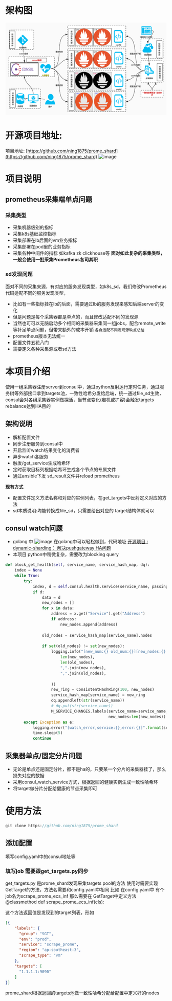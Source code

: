 # 架构图
![image](./images/采集端动态分片高可用实战.jpg)

# 开源项目地址: 
项目地址: [https://github.com/ning1875/prome_shard](https://github.com/ning1875/prome_shard)
![image](./images/prome_shard_mon.png)
# 项目说明
## prometheus采集端单点问题
### 采集类型
- 采集机器级别的指标
- 采集k8s基础监控指标
- 采集部署在lb后面的vm业务指标
- 采集部署在pod里的业务指标
- 采集各种中间件的指标 如kafka zk clickhouse等
**面对如此复杂的采集类型，一般会使用一批采集Prometheus各司其职**
### sd发现问题
面对不同的采集来源，有对应的服务发现类型，如k8s_sd，我们修改Prometheus代码适配不同的服务发现类型，
- 比如有一些指标挂在lb的后面，需要通过lb的服务发现来感知后端server的变化
- 但是问题是每个采集器都是单点的，而且修改适配不同的发现源
- 当然也可可以无脑启动多个相同的采集器采集同一组jobs，配合remote_write等补足单点问题，但带来额外的成本开销
`各自适配不同发现源缺点总结`
- prometheus版本无法统一
- 配置文件五花八门
- 需要定义各种采集源或者sd方法

# 本项目介绍
使用一组采集器注册server到consul中，通过python反射运行定时任务，通过服务树等外部接口拿到targets池，一致性哈希分发给后端，统一通过file_sd生效，consul会对各组采集器实例做探活，当节点变化(宕机或扩容)会触发targets rebalance达到HA目的

## 架构说明
- 解析配置文件
- 同步注册服务到consul中
- 开启监听watch结果变化的消费者
- 异步watch各服务
- 触发/get_service生成哈希环
- 定时获取目标列根据哈希环生成各个节点的专属文件
- 通过ansible下发 sd_result文件并reload prometheus

**现有方式**
- 配置文件定义方法名称和对应的实例列表，在get_targets中反射定义对应的方法
- sd本质说明:均能转换成file_sd，只需要给出对应的 target结构体就可以




## consul watch问题
- golang 中
![image](./images/golang_consul_watch.png)
在golang中可以轻松做到，代码地址 [开源项目 : dynamic-sharding： 解决pushgateway HA问题](https://zhuanlan.zhihu.com/p/165205939) 
- 本项目 python中稍微复杂，需要改为blocking query
```python
def block_get_health(self, service_name, service_hash_map, dq):
    index = None
    while True:
        try:
            index, d = self.consul.health.service(service_name, passing=True, index=index)
            if d:
                data = d
                new_nodes = []
                for x in data:
                    address = x.get("Service").get("Address")
                    if address:
                        new_nodes.append(address)

                old_nodes = service_hash_map[service_name].nodes

                if set(old_nodes) != set(new_nodes):
                    logging.info("[new_num:{} old_num:{}][new_nodes:{} old_nodes:{}]".format(
                        len(new_nodes),
                        len(old_nodes),
                        ",".join(new_nodes),
                        ",".join(old_nodes),

                    ))
                    new_ring = ConsistentHashRing(100, new_nodes)
                    service_hash_map[service_name] = new_ring
                    dq.appendleft(str(service_name))
                    # dq.put(str(service_name))
                    M_SERVICE_CHANGES.labels(service_name=service_name, old_nodes=len(old_nodes),
                                             new_nodes=len(new_nodes)).set(len(new_nodes))
        except Exception as e:
            logging.error("[watch_error,service:{},error:{}]".format(service_name, e))
            time.sleep(5)
            continue

```



## 采集器单点/固定分片问题
- 无论是单点还是固定分片，都不是ha的，只要某一个分片的采集器挂了，那么损失对应的数据
- 采用consul_watch_service方式，根据返回的健康实例生成一致性哈希环
- 将target做分片分配给健康的节点采集即可

# 使用方法
```c
git clone https://github.com/ning1875/prome_shard
```

## 添加配置
填写config.yaml中的consul地址等
### 填写job 需要跟get_targets.py同步
get_targets.py 是prome_shard发现采集targets pool的方法
使用时需要实现 GetTarget的方法，方法名需要和config.yaml中相同
比如 在config.yaml中 有个job名为scrape_prome_ecs_inf
那么需要在 GetTarget中定义方法
    @classmethod
    def scrape_prome_ecs_inf(cls):
    
这个方法返回值是发现到的target列表，形如
```json
[{
    "labels": {
      "group": "SGT",
      "env": "prod",
      "service": "scrape_prome",
      "region": "ap-southeast-3",
      "scrape_type": "vm"
    },
    "targets": [
      "1.1.1.1:9090"
    ]
}]
 ```
prome_shard根据返回的targets池做一致性哈希分配给配置中定义好的nodes

